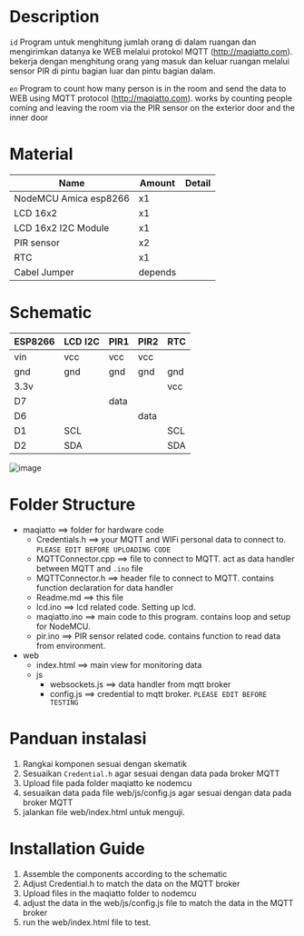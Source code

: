 # Description

`id`
Program untuk menghitung jumlah orang di dalam ruangan dan
mengirimkan datanya ke WEB melalui protokol MQTT 
(http://maqiatto.com). bekerja dengan menghitung orang yang masuk
dan keluar ruangan melalui sensor PIR di pintu bagian luar
dan pintu bagian dalam.

`en`
Program to count how many person is in the room and send
the data to WEB using MQTT protocol (http://maqiatto.com).
works by counting people coming and leaving the room 
via the PIR sensor on the exterior door and the inner door

# Material

Name				 				  | Amount  | Detail
---------------------------- | ------- | ------
NodeMCU Amica esp8266        | x1		|
LCD 16x2                     | x1      |
LCD 16x2 I2C Module          | x1      |
PIR sensor                   | x2		|
RTC                          | x1      |
Cabel Jumper                 | depends |

# Schematic

ESP8266 | LCD I2C | PIR1 | PIR2 | RTC |
------- | ------- | ---- | ---- | --- |
vin     | vcc     | vcc  | vcc  |     |
gnd     | gnd     | gnd  | gnd  | gnd |
3.3v    |         |      |      | vcc |
D7      |         | data |      |     |
D6      |         |      | data |     |
D1      | SCL     |      |      | SCL |
D2      | SDA     |      |      | SDA |

![image](https://user-images.githubusercontent.com/62342206/146539453-be7d5a5c-0650-4969-833f-1e4c8705ee06.png)

# Folder Structure
- maqiatto ==> folder for hardware code
    *	Credentials.h ==> your MQTT and WIFi personal data to connect to. `PLEASE EDIT BEFORE UPLOADING CODE`
    * MQTTConnector.cpp ==> file to connect to MQTT. act as data handler between MQTT and `.ino` file
    * MQTTConnector.h ==> header file to connect to MQTT. contains function declaration for data handler
    * Readme.md ==> this file
    * lcd.ino ==> lcd related code. Setting up lcd.
    * maqiatto.ino ==> main code to this program. contains loop and setup for NodeMCU.
    * pir.ino ==> PIR sensor related code. contains function to read data from environment.
- web
   * index.html ==> main view for monitoring data
   - js
     * websockets.js ==> data handler from mqtt broker
     * config.js ==> credential to mqtt broker. `PLEASE EDIT BEFORE TESTING`

# Panduan instalasi
1.  Rangkai komponen sesuai dengan skematik
2.  Sesuaikan `Credential.h` agar sesuai dengan data pada broker MQTT
3.  Upload file pada folder maqiatto ke nodemcu
4.  sesuaikan data pada file web/js/config.js agar sesuai dengan data pada broker MQTT
5.  jalankan file web/index.html untuk menguji.

# Installation Guide
1. Assemble the components according to the schematic
2. Adjust Credential.h to match the data on the MQTT broker
3. Upload files in the maqiatto folder to nodemcu
4. adjust the data in the web/js/config.js file to match the data in the MQTT broker
5. run the web/index.html file to test.
 
